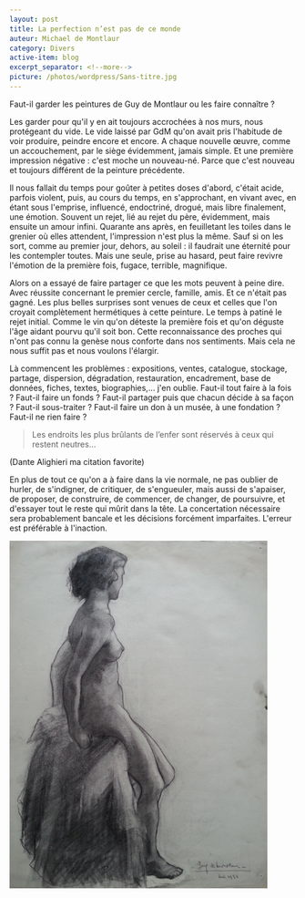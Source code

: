 ```yaml
---
layout: post
title: La perfection n’est pas de ce monde
auteur: Michael de Montlaur
category: Divers
active-item: blog
excerpt_separator: <!--more-->
picture: /photos/wordpress/Sans-titre.jpg
---
```


Faut-il garder les peintures de Guy de Montlaur ou les faire connaître ?

Les garder pour qu'il y en ait toujours accrochées à nos murs, nous protégeant du vide. Le vide laissé par GdM qu'on avait pris l'habitude de voir produire, peindre encore et encore. A chaque nouvelle œuvre, comme un accouchement, par le siège évidemment, jamais simple. Et une première impression négative : c'est moche un nouveau-né. Parce que c'est nouveau et toujours différent de la peinture précédente.

Il nous fallait du temps pour goûter à petites doses d'abord, c'était acide, parfois violent, puis, au cours du temps, en s'approchant, en vivant avec, en étant sous l'emprise, influencé, endoctriné, drogué, mais libre finalement, une émotion. Souvent un rejet, lié au rejet du père, évidemment, mais ensuite un amour infini. Quarante ans après, en feuilletant les toiles dans le grenier où elles attendent, l'impression n'est plus la même. Sauf si on les sort, comme au premier jour, dehors, au soleil : il faudrait une éternité pour les contempler toutes. Mais une seule, prise au hasard, peut faire revivre l'émotion de la première fois, fugace, terrible, magnifique.

<!--more-->

Alors on a essayé de faire partager ce que les mots peuvent à peine dire. Avec réussite concernant le premier cercle, famille, amis. Et ce n'était pas gagné. Les plus belles surprises sont venues de ceux et celles que l'on croyait complètement hermétiques à cette peinture. Le temps à patiné le rejet initial. Comme le vin qu'on déteste la première fois et qu'on déguste l'âge aidant pourvu qu'il soit bon. Cette reconnaissance des proches qui n'ont pas connu la genèse nous conforte dans nos sentiments. Mais cela ne nous suffit pas et nous voulons l'élargir.

Là commencent les problèmes : expositions, ventes, catalogue, stockage, partage, dispersion, dégradation, restauration, encadrement, base de données, fiches, textes, biographies,... j'en oublie. Faut-il tout faire à la fois ? Faut-il faire un fonds ? Faut-il partager puis que chacun décide à sa façon ? Faut-il sous-traiter ? Faut-il faire un don à un musée, à une fondation ? Faut-il ne rien faire ?

> Les endroits les plus brûlants de l’enfer sont réservés à ceux qui restent neutres...
>
(Dante Alighieri ma citation favorite)

En plus de tout ce qu'on a à faire dans la vie normale, ne pas oublier de hurler, de s'indigner, de critiquer, de s'engueuler, mais aussi de s'apaiser, de proposer, de construire, de commencer, de changer, de poursuivre, et d'essayer tout le reste qui mûrit dans la tête. La concertation nécessaire sera probablement bancale et les décisions forcément imparfaites. L'erreur est préférable à l'inaction.

<img src="/photos/wordpress/Nu-1936.jpg" alt="Nu 1936">
